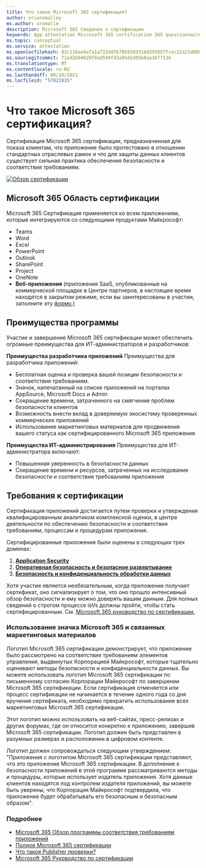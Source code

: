 ```yaml
---
title: Что такое Microsoft 365 сертификация?
author: orionomalley
ms.author: oromalle
description: Microsoft 365 Сведения о сертификации
keywords: App attestation Microsoft 365 certification 365 questionnaire appSource
ms.topic: conceptual
ms.service: attestation
ms.openlocfilehash: 83c116ee6afa1a733ddf670593dd316d393057fcac22a21d86834def95153e5b
ms.sourcegitcommit: 71ad2604020f0ad594fd3a01da305b8aa16f713b
ms.translationtype: MT
ms.contentlocale: ru-RU
ms.lasthandoff: 08/10/2021
ms.locfileid: "57822835"
---
```

# <a name="what-is-microsoft-365-certification"></a>Что такое Microsoft 365 сертификация?

Сертификация Microsoft 365 сертификации, предназначенная для показа клиентам, что приложение было протестовано в отношении стандартных отраслевых рамок и что для защиты данных клиентов существует сильная практика обеспечения безопасности и соответствия требованиям. 

[![Обзор сертификации](https://github.com/MicrosoftDocs/OfficeDocs-AppCompliance-pr/blob/0e9bfa465404c79a0ad177f19dc0926917d4c3dc/Apps/media/videothumbnailcert.png)](https://youtu.be/Aff_35f10B8 "Обзор сертификации")



## <a name="microsoft-365-certification-scope"></a>Microsoft 365 Область сертификации

Microsoft 365 Сертификация применяется ко всем приложениям, которые интегрируются со следующими продуктами Майкрософт:
- Teams
- Word
- Excel
- PowerPoint
- Outlook
- SharePoint
- Project
- OneNote
- **Веб-приложения** (приложения SaaS, опубликованные на коммерческой площадке в Центре партнеров, в настоящее время находятся в закрытом режиме, если вы заинтересованы в участии, заполните эту [форму.)](https://customervoice.microsoft.com/Pages/ResponsePage.aspx?id=v4j5cvGGr0GRqy180BHbR4cf3qxCU_RNtqjCSalFdSFUNDMzTVJKR0wzTEJRSFJVSk9OQUlOV0RJSyQlQCN0PWcu)


## <a name="program-benefits"></a>Преимущества программы
Участие и завершение Microsoft 365 сертификации может обеспечить огромные преимущества для ИТ-администраторов и разработчиков:

**Преимущества разработчика приложений** Преимущества для разработчика приложений: 
-   Бесплатная оценка и проверка вашей позиции безопасности и соответствия требованиям.
-   Значок, напечатанный на списке приложений на порталах AppSource, Microsoft Docs и Admin
-   Сокращение времени, затраченного на смягчение проблем безопасности клиентов 
-   Возможность внести вклад в доверяемую экосистему проверенных коммерческих приложений
- Использование маркетинговых материалов для продвижения вашего статуса как сертифицированного Microsoft 365 приложения

**Преимущества ИТ-администрирования** Преимущества для ИТ-администратора включают:
-   Повышенная уверенность в безопасности данных
-   Сокращение времени и ресурсов, затраченных на исследование безопасности и соответствия требованиям приложения 

## <a name="certification-requirements"></a>Требования к сертификации
Сертификация приложений достигается путем проверки и утверждения квалифицированным аналитиком комплексной оценки, в центре деятельности по обеспечению безопасности и соответствия требованиям, процессам и процедурам приложения. 

Сертифицированные приложения были оценены в следующих трех доменах:
1.  [**Application Security**]( https://docs.microsoft.com/en-us/microsoft-365-app-certification/docs/certification-submission-guide#application-security)
1.  [**Оперативная безопасность и безопасное развертывание**]( https://docs.microsoft.com/en-us/microsoft-365-app-certification/docs/certification-submission-guide#operational-security)
1.  [**Безопасность и конфиденциальность обработки данных**]( https://docs.microsoft.com/en-us/microsoft-365-app-certification/docs/certification-submission-guide#data-handling-security-and-privacy)

Хотя участие является необязательным, когда приложение получает сертификат, оно сигнализирует о том, что оно прошло интенсивный обзор безопасности и ему можно доверять вашим данным. Для полных сведений о строгом процессе isVs должны пройти, чтобы стать сертифицированным. См. [Microsoft 365 руководство по сертификации.](https://docs.microsoft.com/microsoft-365-app-certification/docs/certification-submission-guide)


### <a name="using-the-microsoft-365-badge-and-associated-marketing-materials"></a>Использование значка Microsoft 365 и связанных маркетинговых материалов
Логотип Microsoft 365 сертификации демонстрирует, что приложение было рассмотрено на соответствие требованиям элементов управления, выдвинутых Корпорацией Майкрософт, которые тщательно оценивают методы безопасности и конфиденциальности данных. Вы можете использовать логотип Microsoft 365 сертификации по письменному согласию Корпорации Майкрософт по завершении Microsoft 365 сертификации. Если сертификация отменяется или процесс сертификации не начинается в течение одного года со дня вручения сертификата, необходимо прекратить использование всех маркетинговых Microsoft 365 сертификации. 

Этот логотип можно использовать на веб-сайтах, пресс-релизах и других форумах, где он относится конкретно к приложению, завершив Microsoft 365 сертификации. Логотип должен быть представлен в разумных размерах и расположении в цифровом контенте. 

Логотип должен сопровождаться следующим утверждением: "Приложения с логотипом Microsoft 365 сертификации представляют, что это приложение Microsoft 365 сертификации. В дополнение к безопасности приложений в этой программе рассматриваются методы и процедуры, которые использует издатель приложения. Хотя данные клиентов находятся под контролем издателя приложений, вы можете быть уверены, что Корпорация Майкрософт подтвердила, что приложение будет обрабатывать его безопасным и безопасным образом".


### <a name="learn-more"></a>Подробнее
* [Microsoft 365 Обзор программы соответствия требованиям приложений](~/overview.md)  
* [Полное Microsoft 365 сертификации](~/docs/certification.md)  
* [Что такое Publisher проверки?](https://docs.microsoft.com/azure/active-directory/develop/publisher-verification-overview)
* [Microsoft 365 Руководство по сертификации](~/docs/certification-submission-guide.md)

